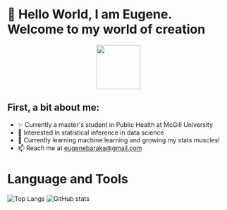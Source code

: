 # 👋 Hello World, I am Eugene. Welcome to my world of creation
<div id="header" align="center">
  <img src="https://media.giphy.com/media/M9gbBd9nbDrOTu1Mqx/giphy.gif" width="100"/>
</div>

## First, a bit about me:
- ✨ Currently a master's student in Public Health at McGill University
- 👀 Interested in statistical inference in data science
- 🌱 Currently learning machine learning and growing my stats muscles!
- 📫 Reach me at eugenebaraka@gmail.com

<!---
eugenebaraka/eugenebaraka is a ✨ special ✨ repository because its `README.md` (this file) appears on your GitHub profile.
You can click the Preview link to take a look at your changes.
--->


# Language and Tools
![Top Langs](https://github-readme-stats.vercel.app/api/top-langs/?username=eugenebaraka&theme=solarized-dark) ![GitHub stats](https://github-readme-stats.vercel.app/api?username=eugenebaraka&show_icons=true&theme=tokyonight)


